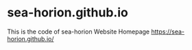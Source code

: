 # sea-horion.github.io
This is the code of sea-horion Website Homepage https://sea-horion.github.io/
